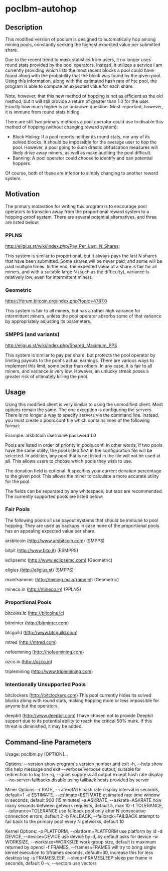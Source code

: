 poclbm-autohop
==============

Description
-----------

This modified version of poclbm is designed to automatically hop among mining
pools, constantly seeking the highest expected value per submitted share.

Due to the recent trend to mask statistics from users, it no longer uses round
stats provided by the pool operators. Instead, it utilizes a service I am
currently providing which lists the most recent blocks a pool could have found
along with the probability that the block was found by the given pool. Using
this information, along with the estimated hash rate of hte pool, the program is
able to compute an expected value for each share.

Note, however, that this new method of hopping is not as efficient as the old
method, but it will still provide a return of greater than 1.0 for the user.
Exactly how much higher is an unknown question. Most important, however, it is
immune from round stats hiding.

There are still two primary methods a pool operator could use to disable this
method of hopping (without changing reward system):

* Block Hiding: If a pool reports neither its round stats, nor any of its solved
  blocks, it should be impossible for the average user to hop the pool. However,
  a pool going to such drastic obfuscation measures will likely drive away
  miners, as well as make auditing the pool difficult.
* Banning: A pool operator could choose to identify and ban potential hoppers.

Of course, both of these are inferior to simply changing to another reward
system.

Motivation
----------

The primary motivation for writing this program is to encourage pool operators
to transition away from the proportional reward system to a hopping-proof
system. There are several potential alternatives, and three are listed below:

### PPLNS
http://eligius.st/wiki/index.php/Pay_Per_Last_N_Shares

This system is similar to proportional, but it always pays the last N shares
that have been submitted. Some shares will be never paid, and some will be paid
multiple times. In the end, the expected value of a share is fair for all
miners, and with a suitable large N (such as the difficulty), variance is
relatively low, even for intermittent miners.

### Geometric
https://forum.bitcoin.org/index.php?topic=4787.0

This system is fair to all miners, but has a rather high variance for
intermittent miners, unless the pool operator absorbs some of that variance by
appropriately adjusting its parameters.

### SMPPS (and variants)
http://eligius.st/wiki/index.php/Shared_Maximum_PPS

This system is similar to pay per share, but protects the pool operator by
limiting payouts to the pool's actual earnings. There are various ways to
implement this limit, some better than others. In any case, it is fair to all
miners, and variance is very low. However, an unlucky streak poses a greater
risk of ultimately killing the pool.

Usage
-----

Using this modified client is very similar to using the unmodified client. Most
options remain the same. The one exception is configuring the servers. There is
no longer a way to specify servers via the command line. Instead, you must
create a pools.conf file which contains lines of the following format:

<pool name>	<username>	<password>	<donation>

Example:
arsbitcoin	username	password	1.0

Pools are listed in order of priority in pools.conf. In other words, if two
pools have the same utility, the pool listed first in the configuration file
will be selected. In addition, any pool that is not listed in the file will not
be used at all. This allows users to choose which pools they wish to use.

The donation field is optional. It specifies your current donation percentage to
the given pool. This allows the miner to calculate a more accurate utility for
the pool.

The fields can be separated by any whitespace, but tabs are recommended. The
currently supported pools are listed below:

### Fair Pools

The following pools all use payout systems that should be immune to pool
hopping. They are used as backups in case none of the proportional pools has an
appealing expected value per share.

arsbitcoin (http://www.arsbitcoin.com) (SMPPS)

bitpit (http://www.bitp.it) (ESMPPS)

eclipsemc (http://www.eclipsemc.com) (Geometric)

eligius (http://eligius.st) (SMPPS)

mainframemc (http://mining.mainframe.nl) (Geometric)

mineco.in (http://mineco.in) (PPLNS)

### Proportional Pools

bitcoins.lc (http://bitcoins.lc)

bitminter (http://bitminter.com)

btcguild (http://www.btcguild.com)

mtred (http://mtred.com)

nofeemining (http://nofeemining.com)

ozco.in (http://ozco.in)

triplemining (http://www.triplemining.com)

### Intentionally Unsupported Pools

bitclockers (http://bitclockers.com)
This pool currently hides its solved blocks along with round stats, making
hopping more or less impossible for anyone but the operators.

deepbit (http://www.deepbit.com)
I have chosen not to provide Deepbit support due to its potential ability to
reach the critical 50% mark. If this threat is diminished, it may be added.

Command-line Parameters
-----------------------

Usage: poclbm.py [OPTION]...

Options:
  --version             show program's version number and exit
  -h, --help            show this help message and exit
  --verbose             verbose output, suitable for redirection to log file
  -q, --quiet           suppress all output except hash rate display
  --no-server-failbacks
                        disable using failback hosts provided by server

  Miner Options:
    -r RATE, --rate=RATE
                        hash rate display interval in seconds, default=1
    -e ESTIMATE, --estimate=ESTIMATE
                        estimated rate time window in seconds, default 900 (15
                        minutes)
    -a ASKRATE, --askrate=ASKRATE
                        how many seconds between getwork requests, default 5,
                        max 10
    -t TOLERANCE, --tolerance=TOLERANCE
                        use fallback pool only after N consecutive connection
                        errors, default 2
    -b FAILBACK, --failback=FAILBACK
                        attempt to fail back to the primary pool every N
                        getworks, default 10

  Kernel Options:
    -p PLATFORM, --platform=PLATFORM
                        use platform by id
    -d DEVICE, --device=DEVICE
                        use device by id, by default asks for device
    -w WORKSIZE, --worksize=WORKSIZE
                        work group size, default is maximum returned by opencl
    -f FRAMES, --frames=FRAMES
                        will try to bring single kernel execution to 1/frames
                        seconds, default=30, increase this for less desktop
                        lag
    -s FRAMESLEEP, --sleep=FRAMESLEEP
                        sleep per frame in seconds, default 0
    -v, --vectors       use vectors
